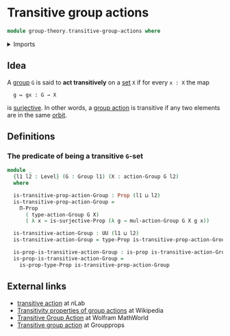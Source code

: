 # Transitive group actions

```agda
module group-theory.transitive-group-actions where
```

<details><summary>Imports</summary>

```agda
open import foundation.existential-quantification
open import foundation.identity-types
open import foundation.propositions
open import foundation.surjective-maps
open import foundation.universe-levels

open import group-theory.group-actions
open import group-theory.groups
```

</details>

## Idea

A [group](group-theory.groups.md) `G` is said to **act transitively** on a
[set](foundation-core.sets.md) `X` if for every `x : X` the map

```text
  g ↦ gx : G → X
```

is [surjective](foundation.surjective-maps.md). In other words, a
[group action](group-theory.group-actions.md) is transitive if any two elements
are in the same [orbit](group-theory.orbits-group-actions.md).

## Definitions

### The predicate of being a transitive `G`-set

```agda
module _
  {l1 l2 : Level} (G : Group l1) (X : action-Group G l2)
  where

  is-transitive-prop-action-Group : Prop (l1 ⊔ l2)
  is-transitive-prop-action-Group =
    Π-Prop
      ( type-action-Group G X)
      ( λ x → is-surjective-Prop (λ g → mul-action-Group G X g x))

  is-transitive-action-Group : UU (l1 ⊔ l2)
  is-transitive-action-Group = type-Prop is-transitive-prop-action-Group

  is-prop-is-transitive-action-Group : is-prop is-transitive-action-Group
  is-prop-is-transitive-action-Group =
    is-prop-type-Prop is-transitive-prop-action-Group
```

## External links

- [transitive action](https://ncatlab.org/nlab/show/transitive+action) at $n$Lab
- [Transitivity properties of group actions](https://en.wikipedia.org/wiki/Group_action#Transitivity_properties)
  at Wikipedia
- [Transitive Group Action](https://mathworld.wolfram.com/TransitiveGroupAction.html)
  at Wolfram MathWorld
- [Transitive group action](https://groupprops.subwiki.org/wiki/Transitive_group_action)
  at Groupprops
